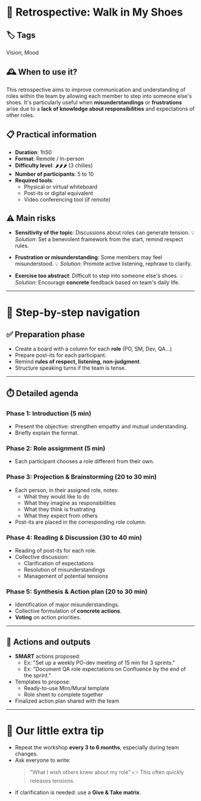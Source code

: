 # 🤝 Retrospective: Walk in My Shoes

## 🏷️ Tags
Vision, Mood

## 🕰️ When to use it?
This retrospective aims to improve communication and understanding of roles within the team by allowing each member to step into someone else's shoes.
It's particularly useful when **misunderstandings** or **frustrations** arise due to a **lack of knowledge about responsibilities** and expectations of other roles.

## 📋 Practical information
- **Duration**: 1h50
- **Format**: Remote / In-person
- **Difficulty level**: 🌶️🌶️🌶️ (3 chilies)
- **Number of participants**: 5 to 10
- **Required tools**:
  - Physical or virtual whiteboard
  - Post-its or digital equivalent
  - Video conferencing tool (if remote)

## ⚠️ Main risks

- **Sensitivity of the topic**: Discussions about roles can generate tension.
  💡 *Solution*: Set a benevolent framework from the start, remind respect rules.

- **Frustration or misunderstanding**: Some members may feel misunderstood.
  💡 *Solution*: Promote active listening, rephrase to clarify.

- **Exercise too abstract**: Difficult to step into someone else's shoes.
  💡 *Solution*: Encourage **concrete** feedback based on team's daily life.

---

# 🧭 Step-by-step navigation

## ✅ Preparation phase
- Create a board with a column for each **role** (PO, SM, Dev, QA...)
- Prepare post-its for each participant.
- Remind **rules of respect, listening, non-judgment**.
- Structure speaking turns if the team is tense.

---

## ⏱️ Detailed agenda

### Phase 1: Introduction (5 min)
- Present the objective: strengthen empathy and mutual understanding.
- Briefly explain the format.

### Phase 2: Role assignment (5 min)
- Each participant chooses a role different from their own.

### Phase 3: Projection & Brainstorming (20 to 30 min)
- Each person, in their assigned role, notes:
  - What they would like to do
  - What they imagine as responsibilities
  - What they think is frustrating
  - What they expect from others
- Post-its are placed in the corresponding role column.

### Phase 4: Reading & Discussion (30 to 40 min)
- Reading of post-its for each role.
- Collective discussion:
  - Clarification of expectations
  - Resolution of misunderstandings
  - Management of potential tensions

### Phase 5: Synthesis & Action plan (20 to 30 min)
- Identification of major misunderstandings.
- Collective formulation of **concrete actions**.
- **Voting** on action priorities.

---

## 🎯 Actions and outputs

- **SMART** actions proposed:
  - Ex: "Set up a weekly PO-dev meeting of 15 min for 3 sprints."
  - Ex: "Document QA role expectations on Confluence by the end of the sprint."
- Templates to propose:
  - Ready-to-use Miro/Mural template
  - Role sheet to complete together
- Finalized action plan shared with the team

---

# 🎁 Our little extra tip

- Repeat the workshop **every 3 to 6 months**, especially during team changes.
- Ask everyone to write:
  > "What I wish others knew about my role"
  👉 This often quickly releases tensions.
- If clarification is needed: use a **Give & Take matrix**. 